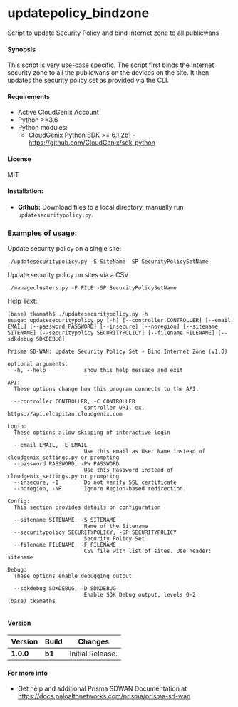 # updatepolicy_bindzone
Script to update Security Policy and bind Internet zone to all publicwans

#### Synopsis
This script is very use-case specific. The script first binds the Internet security zone to all the publicwans on the devices on the site. It then updates the security policy set as provided via the CLI.


#### Requirements
* Active CloudGenix Account
* Python >=3.6
* Python modules:
    * CloudGenix Python SDK >= 6.1.2b1 - <https://github.com/CloudGenix/sdk-python>

#### License
MIT

#### Installation:
 - **Github:** Download files to a local directory, manually run `updatesecuritypolicy.py`. 

### Examples of usage:
Update security policy on a single site:
```
./updatesecuritypolicy.py -S SiteName -SP SecurityPolicySetName
```
Update security policy on sites via a CSV
```
./manageclusters.py -F FILE -SP SecurityPolicySetName
```


Help Text:
```angular2
(base) tkamath$ ./updatesecuritypolicy.py -h
usage: updatesecuritypolicy.py [-h] [--controller CONTROLLER] [--email EMAIL] [--password PASSWORD] [--insecure] [--noregion] [--sitename SITENAME] [--securitypolicy SECURITYPOLICY] [--filename FILENAME] [--sdkdebug SDKDEBUG]

Prisma SD-WAN: Update Security Policy Set + Bind Internet Zone (v1.0)

optional arguments:
  -h, --help            show this help message and exit

API:
  These options change how this program connects to the API.

  --controller CONTROLLER, -C CONTROLLER
                        Controller URI, ex. https://api.elcapitan.cloudgenix.com

Login:
  These options allow skipping of interactive login

  --email EMAIL, -E EMAIL
                        Use this email as User Name instead of cloudgenix_settings.py or prompting
  --password PASSWORD, -PW PASSWORD
                        Use this Password instead of cloudgenix_settings.py or prompting
  --insecure, -I        Do not verify SSL certificate
  --noregion, -NR       Ignore Region-based redirection.

Config:
  This section provides details on configuration

  --sitename SITENAME, -S SITENAME
                        Name of the Sitename
  --securitypolicy SECURITYPOLICY, -SP SECURITYPOLICY
                        Security Policy Set
  --filename FILENAME, -F FILENAME
                        CSV file with list of sites. Use header: sitename

Debug:
  These options enable debugging output

  --sdkdebug SDKDEBUG, -D SDKDEBUG
                        Enable SDK Debug output, levels 0-2
(base) tkamath$ 


```

#### Version
| Version | Build | Changes |
| ------- | ----- | ------- |
| **1.0.0** | **b1** | Initial Release. |


#### For more info
 * Get help and additional Prisma SDWAN Documentation at <https://docs.paloaltonetworks.com/prisma/prisma-sd-wan>
 

